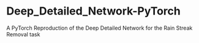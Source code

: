 # Deep_Detailed_Network-PyTorch
A PyTorch Reproduction of the Deep Detailed Network for the Rain Streak Removal task
